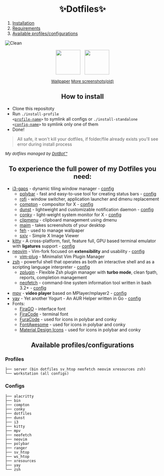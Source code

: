 <h1 align="center">✨Dotfiles✨</h1>

1. [Installation](#installation)
2. [Requirements](#requirements)
3. [Available profiles/configurations](#profiles-configs)

![Clean](https://i.imgur.com/uqzQlGw.png "Clean")
<p align="center">
<img align="center" height="80" style="padding-left: 5px; padding-right: 5px" src="https://i.imgur.com/JvhiPSi.png">
<img align="center" height="80" style="padding-left: 5px; padding-right: 5px" src="https://i.imgur.com/3qeqTST.png">
</p>
<p align="center">
<font size=2>
<a href="https://www.reddit.com/r/Animewallpaper/comments/b5f2vx/the_horns_original_2560x1080_1920x1080_1080x1920/">Wallpaper</a>
<a href="https://imgur.com/gallery/HwyioVB">More screenshots(old)</a>
</font>
</p>

<div id="installation">
<h2 align="center">How to install</h2>

- Clone this repositoty
- Run <code>./install-profile <<a href="#profiles">profile-name</a>></code> to symlink all configs or <code>./install-standalone <<a href="#configs">config-name</a>></code> to symlink only one of them
- Done!

>All safe, it won't kill your dotfiles, if folder/file already exists you'll see error during install process

<font size=2> *My dotfiles managed by [DotBot™](https://github.com/anishathalye/dotbot)* </font>

</div>

<div id="requirements">
<h2 align="center">To experience the full power of my Dotfiles you need:</h2>

* [i3-gaps](https://github.com/Airblader/i3) - dynamic tiling window manager - [config](configs/i3/config)
    * [polybar](https://github.com/jaagr/polybar) - fast and easy-to-use tool for creating status bars - [config](configs/polybar/config)
    * [rofi](https://github.com/DaveDavenport/rofi) - window switcher, application launcher and dmenu replacement
    * [compton](https://github.com/yshui/compton) - compositor for X - [config](configs/compton/compton.conf)
    * [dunst](https://github.com/dunst-project/dunst) - lightweight and customizable notification daemon - [config](configs/dunst/dunstrc)
    * [conky](https://github.com/brndnmtthws/conky) - light-weight system monitor for X - [config](configs/conkyrc)
    * [clipmenu](https://github.com/cdown/clipmenu) - clipboard management using dmenu
    * [maim](https://github.com/naelstrof/maim) - takes screenshots of your desktop
    * [feh](http://feh.finalrewind.org/) - used to manage wallpaper
    * [sxiv](https://github.com/muennich/sxiv) - Simple X Image Viewer
* [kitty](https://github.com/kovidgoyal/kitty) - A cross-platform, fast, feature full, GPU based terminal emulator with **ligatures** support - [config](configs/kitty)
* [neovim](https://github.com/neovim/neovim) - Vim-fork focused on **extensibility** and usability - [config](configs/nvim/init.vim)
    * [vim-plug](https://github.com/junegunn/vim-plug) - Minimalist Vim Plugin Manager
* [zsh](http://zsh.sourceforge.net) - powerful shell that operates as both an interactive shell and as a scripting language interpreter - [config](configs/zsh)
    * [zplugin](https://github.com/zdharma/zplugin) - Flexible Zsh plugin manager with **turbo mode**, clean fpath, reports, completion management
    * [neofetch](https://github.com/dylanaraps/neofetch) - command-line system information tool written in bash 3.2+ - [config](configs/neofetch/config.conf)
* [mpv](https://github.com/mpv-player/mpv) - **video player** based on MPlayer/mplayer2 - [config](configs/mpv)
* [yay](https://github.com/Jguer/yay) - Yet another Yogurt - An AUR Helper written in Go - [config](configs/yay/config.json)
* Fonts:
    * [FiraGO](https://github.com/bBoxType/FiraGO) - interface font
    * [FiraCode](https://github.com/tonsky/FiraCode) - terminal font
    * [FuraCode](https://github.com/ryanoasis/nerd-fonts/tree/master/patched-fonts/FiraCode) - used for icons in polybar and conky
    * [FontAwesome](https://fontawesome.com/) - used for icons in polybar and conky
    * [Material Design Icons](https://aur.archlinux.org/packages/ttf-material-design-icons-git/) - used for icons in polybar and conky

</div>

<div id="profiles-configs">
<h2 align="center">Available profiles/configurations</h2>

### Profiles
```
├── server (bin dotfiles sv_htop neofetch neovim xresources zsh)
└── workstation (all configs)
```
### Configs
```
├── alacritty
├── bin
├── compton
├── conky
├── dotfiles
├── dunst
├── i3
├── kitty
├── mpv
├── neofetch
├── neovim
├── polybar
├── ranger
├── sv_htop
├── ws_htop
├── xresources
├── yay
└── zsh
```

</div>
